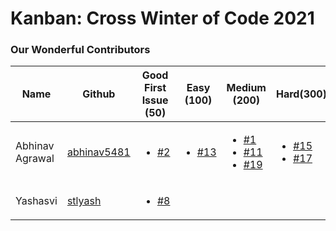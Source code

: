 # Kanban: Cross Winter of Code 2021

### Our Wonderful Contributors

| Name                | Github                                        | Good First Issue (50)                                                      | Easy (100)                                                                   | Medium (200)                                                                                                                                                                                                     | Hard(300) | Total Points  |
| ------------------- | --------------------------------------------- | -------------------------------------------------------------------------- | ---------------------------------------------------------------------------- | ---------------------------------------------------------------------------------------------------------------------------------------------------------------------------------------------------------------- | --------- | ------ |
| Abhinav Agrawal     | [abhinav5481](https://github.com/abhinav5481) | <ul><li>[#2](https://github.com/kunalkashyap855/kanban/issues/2)</li></ul> | <ul><li>[#13](https://github.com/kunalkashyap855/kanban/issues/13)</li></ul> | <ul><li>[#1](https://github.com/kunalkashyap855/kanban/issues/1)</li><li>[#11](https://github.com/kunalkashyap855/kanban/issues/11)</li><li>[#19](https://github.com/kunalkashyap855/kanban/issues/19)</li></ul> | <ul><li>[#15](https://github.com/kunalkashyap855/kanban/issues/15)</li><li>[#17](https://github.com/kunalkashyap855/kanban/issues/17)</li></ul> | 1350 |
| Yashasvi            | [stlyash](https://github.com/stlyash)         | <ul><li>[#8](https://github.com/kunalkashyap855/kanban/issues/8)</li></ul> |                                                                              | | | 50 |
